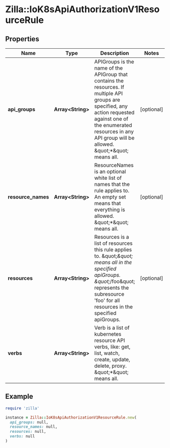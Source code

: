 # Zilla::IoK8sApiAuthorizationV1ResourceRule

## Properties

| Name | Type | Description | Notes |
| ---- | ---- | ----------- | ----- |
| **api_groups** | **Array&lt;String&gt;** | APIGroups is the name of the APIGroup that contains the resources.  If multiple API groups are specified, any action requested against one of the enumerated resources in any API group will be allowed.  \&quot;*\&quot; means all. | [optional] |
| **resource_names** | **Array&lt;String&gt;** | ResourceNames is an optional white list of names that the rule applies to.  An empty set means that everything is allowed.  \&quot;*\&quot; means all. | [optional] |
| **resources** | **Array&lt;String&gt;** | Resources is a list of resources this rule applies to.  \&quot;*\&quot; means all in the specified apiGroups.  \&quot;*/foo\&quot; represents the subresource &#39;foo&#39; for all resources in the specified apiGroups. | [optional] |
| **verbs** | **Array&lt;String&gt;** | Verb is a list of kubernetes resource API verbs, like: get, list, watch, create, update, delete, proxy.  \&quot;*\&quot; means all. |  |

## Example

```ruby
require 'zilla'

instance = Zilla::IoK8sApiAuthorizationV1ResourceRule.new(
  api_groups: null,
  resource_names: null,
  resources: null,
  verbs: null
)
```

